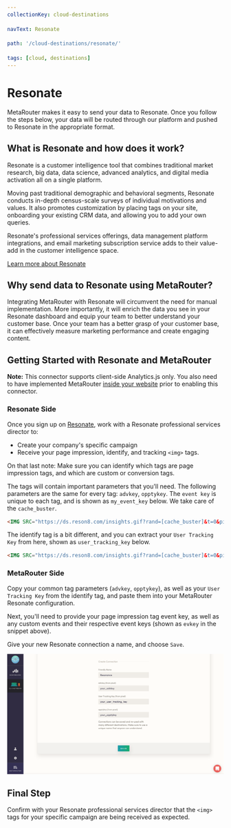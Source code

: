 ```yaml
---
collectionKey: cloud-destinations

navText: Resonate

path: '/cloud-destinations/resonate/'

tags: [cloud, destinations]
---
```


# Resonate

MetaRouter makes it easy to send your data to Resonate. Once you follow the steps below, your data will be routed through our platform and pushed to Resonate in the appropriate format.

## What is Resonate and how does it work?

Resonate is a customer intelligence tool that combines traditional market research, big data, data science, advanced analytics, and digital media activation all on a single platform.

Moving past traditional demographic and behavioral segments, Resonate conducts in-depth census-scale surveys of individual motivations and values. It also promotes customization by placing tags on your site, onboarding your existing CRM data, and allowing you to add your own queries.

Resonate's professional services offerings, data management platform integrations, and email marketing subscription service adds to their value-add in the customer intelligence space.

[Learn more about Resonate](https://www.resonate.com/)

## Why send data to Resonate using MetaRouter?

Integrating MetaRouter with Resonate will circumvent the need for manual implementation. More importantly, it will enrich the data you see in your Resonate dashboard and equip your team to better understand your customer base. Once your team has a better grasp of your customer base, it can effectively measure marketing performance and create engaging content.

## Getting Started with Resonate and MetaRouter

**Note:** This connector supports client-side Analytics.js only. You also need to have implemented MetaRouter [inside your website](/sources/analytics-js/) prior to enabling this connector.

### Resonate Side

Once you sign up on [Resonate](https://www.resonate.com/), work with a Resonate professional services director to:

- Create your company's specific campaign
- Receive your page impression, identify, and tracking `<img>` tags.

On that last note: Make sure you can identify which tags are page impression tags, and which are custom or conversion tags.

The tags will contain important parameters that you'll need. The following parameters are the same for every tag: `advkey`, `opptykey`. The `event key` is unique to each tag, and is shown as `my_event_key` below. We take care of the `cache_buster`.

```HTML
<IMG SRC="https://ds.reson8.com/insights.gif?rand=[cache_buster]&t=0&pixt=resonate&advkey=my_advkey&opptykey=my_opptykey&evkey=my_event_key&evtype=custom" WIDTH=1 HEIGHT=1 BORDER=0>
```

The identify tag is a bit different, and you can extract your `User Tracking Key` from here, shown as `user_tracking_key` below.

```HTML
<IMG SRC="https://ds.reson8.com/insights.gif?rand=[cache_buster]&t=0&pixt=resonate&advkey=my_advkey&opptykey=my_opptykey&evkey=my_event_key&evtype=custom&resnc1=esp&resnc2=open&resnc3=%%user_tracking_key%%" WIDTH=1 HEIGHT=1 BORDER=0>
```

### MetaRouter Side

Copy your common tag parameters (`advkey`, `opptykey`), as well as your `User Tracking Key` from the identify tag, and paste them into your MetaRouter Resonate configuration.

Next, you'll need to provide your page impression tag event key, as well as any custom events and their respective event keys (shown as `evkey` in the snippet above).

Give your new Resonate connection a name, and choose `Save`.

![resonate1](/images/resonate1v2.png)

## Final Step

Confirm with your Resonate professional services director that the `<img>` tags for your specific campaign are being received as expected.

